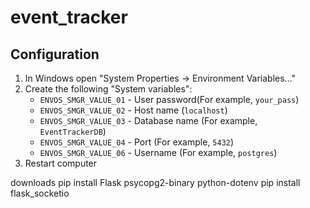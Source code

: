 # event_tracker

## Configuration
1. In Windows open "System Properties -> Environment Variables..."
2. Create the following "System variables":
   - `ENVOS_SMGR_VALUE_01` - User password(For example, `your_pass`)
   - `ENVOS_SMGR_VALUE_02` - Host name (`localhost`)
   - `ENVOS_SMGR_VALUE_03` - Database name (For example, `EventTrackerDB`)
   - `ENVOS_SMGR_VALUE_04` - Port (For example, `5432`)
   - `ENVOS_SMGR_VALUE_06` - Username (For example, `postgres`)
3. Restart computer

downloads
pip install Flask psycopg2-binary python-dotenv
 pip install flask_socketio